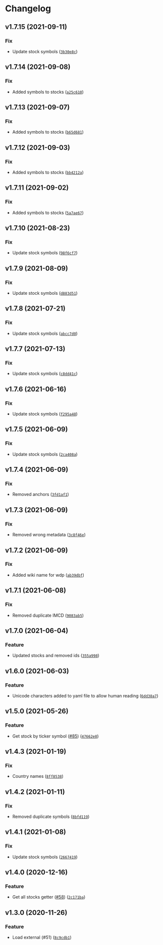 # Changelog

<!--next-version-placeholder-->

## v1.7.15 (2021-09-11)
### Fix
* Update stock symbols ([`3b30e8c`](https://github.com/portfolioplus/pytickersymbols/commit/3b30e8c14cae09352b4a860fac67475fc3945859))

## v1.7.14 (2021-09-08)
### Fix
* Added symbols to stocks ([`a25c610`](https://github.com/portfolioplus/pytickersymbols/commit/a25c610ee031934d29f693f67606f548abd551c2))

## v1.7.13 (2021-09-07)
### Fix
* Added symbols to stocks ([`b65d681`](https://github.com/portfolioplus/pytickersymbols/commit/b65d681721fb2ef40f579cdb5d1415df7924c896))

## v1.7.12 (2021-09-03)
### Fix
* Added symbols to stocks ([`bb4212a`](https://github.com/portfolioplus/pytickersymbols/commit/bb4212af48efc3565a68cde7c69e662cc7faa56d))

## v1.7.11 (2021-09-02)
### Fix
* Added symbols to stocks ([`5a7ae67`](https://github.com/portfolioplus/pytickersymbols/commit/5a7ae67f34fc2313b6d3a1fe7e12fdfa13251740))

## v1.7.10 (2021-08-23)
### Fix
* Update stock symbols ([`98f6cf7`](https://github.com/portfolioplus/pytickersymbols/commit/98f6cf73a4589bc71e3e04188922f2b529afaa2f))

## v1.7.9 (2021-08-09)
### Fix
* Update stock symbols ([`d883d51`](https://github.com/portfolioplus/pytickersymbols/commit/d883d51a68ce65293e550dca34a86692b8dea004))

## v1.7.8 (2021-07-21)
### Fix
* Update stock symbols ([`abcc7d0`](https://github.com/portfolioplus/pytickersymbols/commit/abcc7d01f81b85f1e3428924999d21ca903ef2c0))

## v1.7.7 (2021-07-13)
### Fix
* Update stock symbols ([`c8dd41c`](https://github.com/portfolioplus/pytickersymbols/commit/c8dd41ca9a462291d7a75dfb362966b26a3c0a40))

## v1.7.6 (2021-06-16)
### Fix
* Update stock symbols ([`f295a48`](https://github.com/portfolioplus/pytickersymbols/commit/f295a487360b95776aeedc1cfa2df0f074915195))

## v1.7.5 (2021-06-09)
### Fix
* Update stock symbols ([`2ca408a`](https://github.com/portfolioplus/pytickersymbols/commit/2ca408a973eed863e24800158874d48face2356d))

## v1.7.4 (2021-06-09)
### Fix
* Removed anchors ([`3fd1af1`](https://github.com/portfolioplus/pytickersymbols/commit/3fd1af1e35a2db73a920ca4e5d77755161719abc))

## v1.7.3 (2021-06-09)
### Fix
* Removed wrong metadata ([`3c8f46e`](https://github.com/portfolioplus/pytickersymbols/commit/3c8f46ec3d239ee256b080c77e0444b22a7b935b))

## v1.7.2 (2021-06-09)
### Fix
* Added wiki name for wdp ([`ab39dbf`](https://github.com/portfolioplus/pytickersymbols/commit/ab39dbfdd2af4a6c92126410c1765669e67aa562))

## v1.7.1 (2021-06-08)
### Fix
* Removed duplicate IMCD ([`9083ab5`](https://github.com/portfolioplus/pytickersymbols/commit/9083ab5c47016227482eb829403565f2d1598d40))

## v1.7.0 (2021-06-04)
### Feature
* Updated stocks and removed ids ([`355a998`](https://github.com/portfolioplus/pytickersymbols/commit/355a998bc50c90427f7c6c386af941acb8d86eb4))

## v1.6.0 (2021-06-03)
### Feature
* Unicode characters added to yaml file to allow human reading ([`6dd38a7`](https://github.com/portfolioplus/pytickersymbols/commit/6dd38a7cc1aae245e015859077355b2900ef8d46))

## v1.5.0 (2021-05-26)
### Feature
* Get stock by ticker symbol ([#85](https://github.com/portfolioplus/pytickersymbols/issues/85)) ([`47662e8`](https://github.com/portfolioplus/pytickersymbols/commit/47662e85deeb71f27cb8596be1838dd3ae0fdb6b))

## v1.4.3 (2021-01-19)
### Fix
* Country names ([`8ff8538`](https://github.com/portfolioplus/pytickersymbols/commit/8ff8538e630055b039ee84382fc9476cec201bfc))

## v1.4.2 (2021-01-11)
### Fix
* Removed duplicate symbols ([`8bfd119`](https://github.com/portfolioplus/pytickersymbols/commit/8bfd1199871a0757a0820ab948250261fab1a81d))

## v1.4.1 (2021-01-08)
### Fix
* Update stock symbols ([`2667419`](https://github.com/portfolioplus/pytickersymbols/commit/266741998b114477c3587705797e5d833ecc9564))

## v1.4.0 (2020-12-16)
### Feature
* Get all stocks getter ([#58](https://github.com/portfolioplus/pytickersymbols/pull/58)) ([`2c171ba`](https://github.com/portfolioplus/pytickersymbols/commit/2c171ba0a04d39ba0d19bf9bb06aab0d5fc10471))

## v1.3.0 (2020-11-26)
### Feature
* Load external (#51) ([`8c9cdb1`](https://github.com/portfolioplus/pytickersymbols/commit/8c9cdb1e755f79206876c6138e508452a29f46f5))
